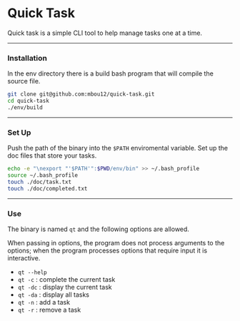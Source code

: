 # Quick Task

Quick task is a simple CLI tool to help manage tasks one at a time.

---

### Installation

In the env directory there is a build bash program that will compile the source
file.

```bash
git clone git@github.com:mbou12/quick-task.git
cd quick-task
./env/build
```

---

### Set Up

Push the path of the binary into the `$PATH` enviromental variable. Set up
the doc files that store your tasks.

```bash
echo -e "\nexport "'$PATH'":$PWD/env/bin" >> ~/.bash_profile
source ~/.bash_profile
touch ./doc/task.txt
touch ./doc/completed.txt
```

---

### Use

The binary is named `qt` and the following options are allowed.

When passing in options, the program does not process arguments to the options; 
when the program processes options that require input it is interactive.

- `qt --help`
- `qt -c` : complete the current task
- `qt -dc` : display the current task
- `qt -da` : display all tasks
- `qt -n` : add a task
- `qt -r` : remove a task
